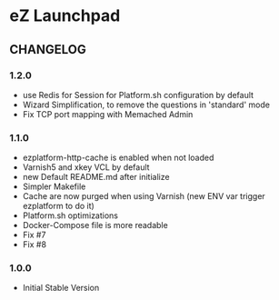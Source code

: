 # eZ Launchpad

## CHANGELOG

### 1.2.0 

- use Redis for Session for Platform.sh configuration by default
- Wizard Simplification, to remove the questions in 'standard' mode
- Fix TCP port mapping with Memached Admin

### 1.1.0 

- ezplatform-http-cache is enabled when not loaded
- Varnish5 and xkey VCL by default
- new Default README.md after initialize
- Simpler Makefile
- Cache are now purged when using Varnish (new ENV var trigger ezplatform to do it)
- Platform.sh optimizations
- Docker-Compose file is more readable
- Fix #7
- Fix #8


### 1.0.0 

- Initial Stable Version
